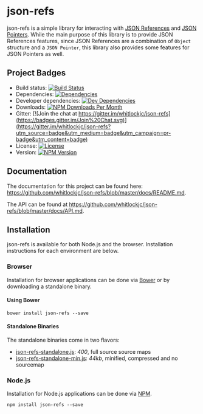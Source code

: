 # json-refs

json-refs is a simple library for interacting with [JSON References][json-reference-draft-spec] and
[JSON Pointers][json-pointer-spec].  While the main purpose of this library is to provide JSON References features,
since JSON References are a combination of `Object` structure and a `JSON Pointer`, this library also provides some
features for JSON Pointers as well.

## Project Badges

* Build status: [![Build Status](https://travis-ci.org/whitlockjc/json-refs.svg)](https://travis-ci.org/whitlockjc/json-refs)
* Dependencies: [![Dependencies](https://david-dm.org/whitlockjc/json-refs.svg)](https://david-dm.org/whitlockjc/json-refs)
* Developer dependencies: [![Dev Dependencies](https://david-dm.org/whitlockjc/json-refs/dev-status.svg)](https://david-dm.org/whitlockjc/json-refs#info=devDependencies&view=table)
* Downloads: [![NPM Downloads Per Month](http://img.shields.io/npm/dm/json-refs.svg)](https://www.npmjs.org/package/json-refs)
* Gitter: [![Join the chat at https://gitter.im/whitlockjc/json-refs](https://badges.gitter.im/Join%20Chat.svg)](https://gitter.im/whitlockjc/json-refs?utm_source=badge&utm_medium=badge&utm_campaign=pr-badge&utm_content=badge)
* License: [![License](http://img.shields.io/npm/l/json-refs.svg)](https://github.com/whitlockjc/json-refs/blob/master/LICENSE)
* Version: [![NPM Version](http://img.shields.io/npm/v/json-refs.svg)](https://www.npmjs.org/package/json-refs)

## Documentation

The documentation for this project can be found here: <https://github.com/whitlockjc/json-refs/blob/master/docs/README.md>.

The API can be found at <https://github.com/whitlockjc/json-refs/blob/master/docs/API.md>.

## Installation

json-refs is available for both Node.js and the browser.  Installation instructions for each environment are below.

### Browser

Installation for browser applications can be done via [Bower][bower] or by downloading a standalone binary.

#### Using Bower

```
bower install json-refs --save
```

#### Standalone Binaries

The standalone binaries come in two flavors:

* [json-refs-standalone.js](https://raw.github.com/whitlockjc/json-refs/master/browser/json-refs-standalone.js): _400_, full source source maps
* [json-refs-standalone-min.js](https://raw.github.com/whitlockjc/json-refs/master/browser/json-refs-standalone-min.js): _44kb_, minified, compressed
and no sourcemap

### Node.js

Installation for Node.js applications can be done via [NPM][npm].

```
npm install json-refs --save
```

[bower]: http://bower.io/
[issue-42]: https://github.com/whitlockjc/json-refs/issues/42
[npm]: https://www.npmjs.com/
[json-reference-draft-spec]: http://tools.ietf.org/html/draft-pbryan-zyp-json-ref-03
[json-pointer-spec]: http://tools.ietf.org/html/rfc6901
[path-loader]: https://github.com/whitlockjc/path-loader
